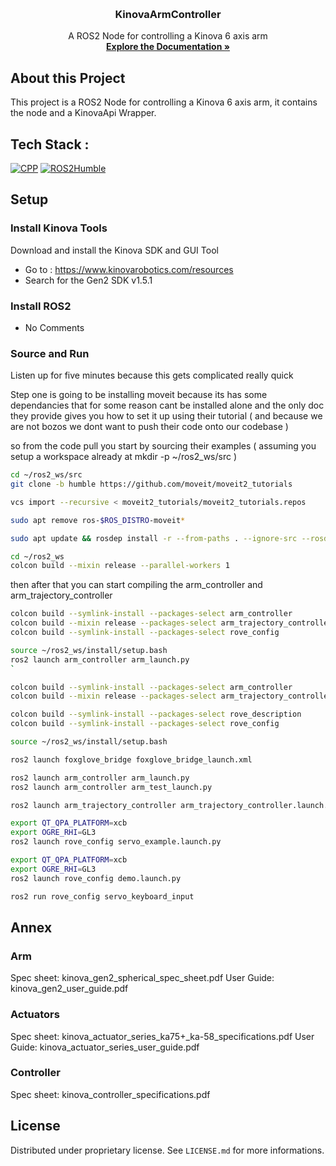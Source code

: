 <a name="readme-top"></a>
<!-- PROJECT LOGO -->
<br />
<div align="center">
  <h3 align="center">KinovaArmController</h3>
  <p align="center">
    A ROS2 Node for controlling a Kinova 6 axis arm
    <br />
    <a href="https://github.com/clubcapra/KinovaArmController"><strong>Explore the Documentation »</strong></a>
    <br />
  </p>
</div>

<!-- ABOUT THE PROJECT -->
## About this Project
This project is a ROS2 Node for controlling a Kinova 6 axis arm, it contains the node and a KinovaApi Wrapper.

<!-- TECHSTACK -->
## Tech Stack :
[![CPP][CPP.com]][CPP-url]
[![ROS2Humble][ROS2Humble.com]][ROS2Humble-url]

<!-- SETUP -->
## Setup
### Install Kinova Tools
Download and install the Kinova SDK and GUI Tool 
- Go to : https://www.kinovarobotics.com/resources
- Search for the Gen2 SDK v1.5.1

### Install ROS2
- No Comments

### Source and Run
Listen up for five minutes because this gets complicated really quick

Step one is going to be installing moveit because its has some dependancies that for some reason cant be installed alone and the only doc they provide gives you how to set it up using their tutorial ( and because we are not bozos we dont want to push their code onto our codebase )

so from the code pull you start by sourcing their examples ( assuming you setup a workspace already at mkdir -p ~/ros2_ws/src )
```bash
cd ~/ros2_ws/src
git clone -b humble https://github.com/moveit/moveit2_tutorials

vcs import --recursive < moveit2_tutorials/moveit2_tutorials.repos

sudo apt remove ros-$ROS_DISTRO-moveit*

sudo apt update && rosdep install -r --from-paths . --ignore-src --rosdistro $ROS_DISTRO -y

cd ~/ros2_ws
colcon build --mixin release --parallel-workers 1
```

then after that you can start compiling the arm_controller and arm_trajectory_controller

```bash
colcon build --symlink-install --packages-select arm_controller
colcon build --mixin release --packages-select arm_trajectory_controller
colcon build --symlink-install --packages-select rove_config

source ~/ros2_ws/install/setup.bash
ros2 launch arm_controller arm_launch.py
`
```

```bash
colcon build --symlink-install --packages-select arm_controller
colcon build --mixin release --packages-select arm_trajectory_controller

colcon build --symlink-install --packages-select rove_description
colcon build --symlink-install --packages-select rove_config

source ~/ros2_ws/install/setup.bash

ros2 launch foxglove_bridge foxglove_bridge_launch.xml

ros2 launch arm_controller arm_launch.py
ros2 launch arm_controller arm_test_launch.py

ros2 launch arm_trajectory_controller arm_trajectory_controller.launch.py

export QT_QPA_PLATFORM=xcb
export OGRE_RHI=GL3
ros2 launch rove_config servo_example.launch.py

export QT_QPA_PLATFORM=xcb
export OGRE_RHI=GL3
ros2 launch rove_config demo.launch.py

ros2 run rove_config servo_keyboard_input

```



<!-- ANNEX -->
## Annex
### Arm
Spec sheet: kinova_gen2_spherical_spec_sheet.pdf
User Guide: kinova_gen2_user_guide.pdf

### Actuators
Spec sheet: kinova_actuator_series_ka75+_ka-58_specifications.pdf
User Guide: kinova_actuator_series_user_guide.pdf

### Controller
Spec sheet: kinova_controller_specifications.pdf

<!-- LICENSE -->
## License
Distributed under proprietary license. See `LICENSE.md` for more informations.

<!-- MARKDOWN LINKS & IMAGES -->
[CPP.com]: https://img.shields.io/badge/-C++-blue?logo=cplusplus
[CPP-url]: https://www.open-std.org/jtc1/sc22/wg21/

[ROS2Humble.com]: https://img.shields.io/badge/ROS2-Humble-brightgreen.svg
[ROS2Humble-url]: https://docs.ros.org/en/humble/index.html
